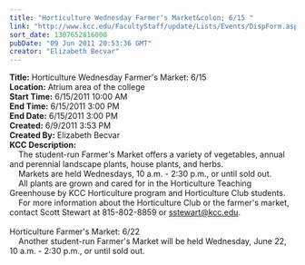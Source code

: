 ```yaml
---
title: "Horticulture Wednesday Farmer's Market&colon; 6/15 "
link: "http://www.kcc.edu/FacultyStaff/update/Lists/Events/DispForm.aspx?ID=98"
sort_date: 1307652816000
pubDate: "09 Jun 2011 20:53:36 GMT"
creator: "Elizabeth Becvar"
---
```


<div><b>Title:</b> Horticulture Wednesday Farmer&#39;s Market: 6/15 </div>
<div><b>Location:</b> Atrium area of the college</div>
<div><b>Start Time:</b> 6/15/2011 10:00 AM</div>
<div><b>End Time:</b> 6/15/2011 3:00 PM</div>
<div><b>End Date:</b> 6/15/2011 3:00 PM</div>
<div><b>Created:</b> 6/9/2011 3:53 PM</div>
<div><b>Created By:</b> Elizabeth Becvar</div>
<div><b>KCC Description:</b> <div class=ExternalClass31B33CFA53A54679A4601D81515EC661><div>    The student-run Farmer's Market offers a variety of vegetables, annual and perennial landscape plants, house plants, and herbs. <br>    Markets are held Wednesdays, 10 a.m. - 2:30 p.m., or until sold out.<br>    All plants are grown and cared for in the Horticulture Teaching Greenhouse by KCC Horticulture program and Horticulture Club students. <br>    For more information about the Horticulture Club or the farmer's market, contact Scott Stewart at 815-802-8859 or <a href="mailto:sstewart@kcc.edu">sstewart@kcc.edu</a>.<br> <br>Horticulture Farmer's Market: 6/22 <br>    Another student-run Farmer's Market will be held Wednesday, June 22, 10 a.m. - 2:30 p.m., or until sold out.</div>
<div> </div></div></div>
